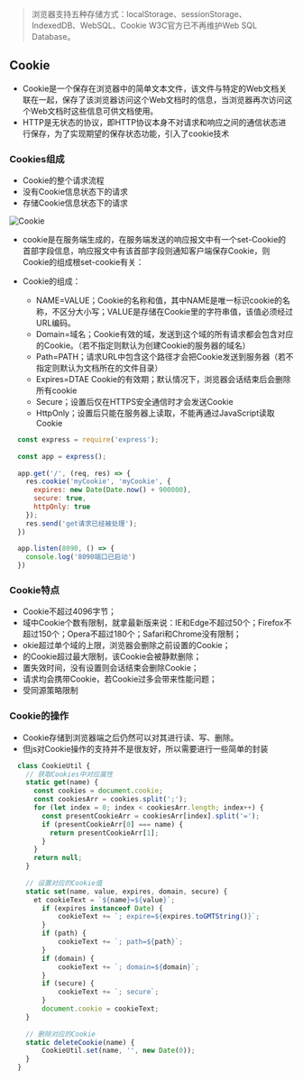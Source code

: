 > 浏览器支持五种存储方式：localStorage、sessionStorage、IndexedDB、WebSQL、Cookie
> W3C官方已不再维护Web SQL Database。

## Cookie
- Cookie是一个保存在浏览器中的简单文本文件，该文件与特定的Web文档关联在一起，保存了该浏览器访问这个Web文档时的信息，当浏览器再次访问这个Web文档时这些信息可供文档使用。
- HTTP是无状态的协议，即HTTP协议本身不对请求和响应之间的通信状态进行保存，为了实现期望的保存状态功能，引入了cookie技术

### Cookies组成
- Cookie的整个请求流程
-   没有Cookie信息状态下的请求
-   存储Cookie信息状态下的请求

![Cookie](https://mmbiz.qpic.cn/mmbiz_png/q4qrl2ddrUuoYjoSUmbpBgEvQLKK4WBe0dicF3Db8oXmiaa9EEp7nibg6vib2a9G3tnAOYVRD0t3qHbD1uhlRPtgpg/640?wx_fmt=png&tp=webp&wxfrom=5&wx_lazy=1&wx_co=1)

- cookie是在服务端生成的，在服务端发送的响应报文中有一个set-Cookie的首部字段信息，响应报文中有该首部字段则通知客户端保存Cookie，则Cookie的组成根set-cookie有关：

- Cookie的组成：
  - NAME=VALUE；Cookie的名称和值，其中NAME是唯一标识cookie的名称，不区分大小写；VALUE是存储在Cookie里的字符串值，该值必须经过URL编码。
  - Domain=域名；Cookie有效的域，发送到这个域的所有请求都会包含对应的Cookie。（若不指定则默认为创建Cookie的服务器的域名）
  - Path=PATH；请求URL中包含这个路径才会把Cookie发送到服务器（若不指定则默认为文档所在的文件目录）
  - Expires=DTAE Cookie的有效期；默认情况下，浏览器会话结束后会删除所有cookie
  - Secure；设置后仅在HTTPS安全通信时才会发送Cookie
  - HttpOnly；设置后只能在服务器上读取，不能再通过JavaScript读取Cookie

```js
  const express = require('express');
  
  const app = express();
  
  app.get('/', (req, res) => {
    res.cookie('myCookie', 'myCookie', {
      expires: new Date(Date.now() + 900000),
      secure: true,
      httpOnly: true
    });
    res.send('get请求已经被处理');
  })
  
  app.listen(8090, () => {
    console.log('8090端口已启动')
  })
```

### Cookie特点
- Cookie不超过4096字节；
- 域中Cookie个数有限制，就拿最新版来说：IE和Edge不超过50个；Firefox不超过150个；Opera不超过180个；Safari和Chrome没有限制；
- okie超过单个域的上限，浏览器会删除之前设置的Cookie；
- 的Cookie超过最大限制，该Cookie会被静默删除；
- 置失效时间，没有设置则会话结束会删除Cookie；
- 请求均会携带Cookie，若Cookie过多会带来性能问题；
- 受同源策略限制

### Cookie的操作
- Cookie存储到浏览器端之后仍然可以对其进行读、写、删除。
- 但js对Cookie操作的支持并不是很友好，所以需要进行一些简单的封装

```js
  class CookieUtil {
    // 获取Cookies中对应属性
    static get(name) {
      const cookies = document.cookie;
      const cookiesArr = cookies.split(';');
      for (let index = 0; index < cookiesArr.length; index++) {
        const presentCookieArr = cookiesArr[index].split('=');
        if (presentCookieArr[0] === name) {
          return presentCookieArr[1];
        }
      }
      return null;
    }
    
    // 设置对应的Cookie值
    static set(name, value, expires, domain, secure) {
      et cookieText = `${name}=${value}`;
        if (expires instanceof Date) {
            cookieText += `; expire=${expires.toGMTString()}`;
        }
        if (path) {
            cookieText += `; path=${path}`;
        }
        if (domain) {
            cookieText += `; domain=${domain}`;
        }
        if (secure) {
            cookieText += `; secure`;
        }
        document.cookie = cookieText;
    }
    
    // 删除对应的Cookie
    static deleteCookie(name) {
        CookieUtil.set(name, '', new Date(0));
    }
  }
```
